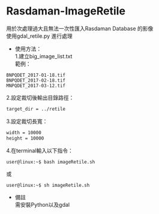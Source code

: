 # Rasdaman-ImageRetile
用於次處理過大且無法一次性匯入Rasdaman Database 的影像  
使用gdal_retile.py 進行處理

* 使用方法：  
1.建立big_image_list.txt  
範例：
```
BNPQDET_2017-01-18.tif
BNPQDET_2017-02-18.tif
MNPQDET_2017-03-12.tif
```
2.設定裁切後輸出目錄路徑：  
```bash
target_dir = ../retile
```
3.設定裁切長寬：  
```bash
width = 10000
height = 10000
```
4.在terminal輸入以下指令：  
```console
user@linux:~$ bash imageRetile.sh
```
或
```console
user@linux:~$ sh imageRetile.sh
```
* 備註  
需安裝Python以及gdal
